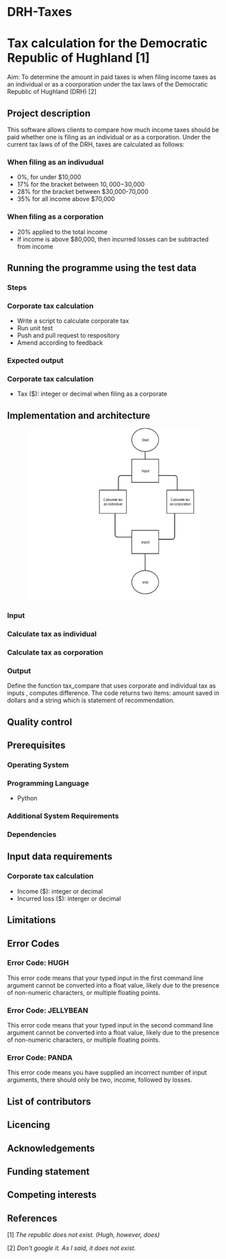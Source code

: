 # DRH-Taxes
# Tax calculation for the Democratic Republic of Hughland [1]

Aim: To determine the amount in paid taxes is when filing income taxes as an individual or as a coorporation under the tax laws of the Democratic Republic of Hughland (DRH) [2]

## Project description
This software allows clients to compare how much income taxes should be paid whether one is filing as an individual or as a corporation. 
Under the current tax laws of of the DRH, taxes are calculated as follows:

### When filing as an indivudual
- 0%, for under $10,000
- 17% for the bracket between $10,000-$30,000
- 28% for the bracket between $30,000-70,000
- 35% for all income above $70,000

### When filing as a corporation
- 20% applied to the total income
- If income is above $80,000, then incurred losses can be subtracted from income

## Running the programme using the test data
### Steps

### Corporate tax calculation
- Write a script to calculate corporate tax
- Run unit test
- Push and pull request to respository
- Amend according to feedback

### Expected output
### Corporate tax calculation
- Tax ($): integer or decimal when filing as a corporate 

## Implementation and architecture

<center><img src=images/DRH-taxes-top-level-flowchart.png width=400 height=400 /></center>

### Input
### Calculate tax as individual
### Calculate tax as corporation
### Output
Define the function tax_compare that uses corporate and individual tax as inputs , computes difference. The code returns two items: amount saved in dollars and a string which is statement of recommendation. 

## Quality control

## Prerequisites

### Operating System

### Programming Language
- Python

### Additional System Requirements

### Dependencies

## Input data requirements
### Corporate tax calculation
- Income ($): integer or decimal
- Incurred loss ($): interger or decimal

## Limitations

## Error Codes

### Error Code: HUGH
This error code means that your typed input in the first command line argument cannot be converted into a float value, likely due to the presence of non-numeric characters, or multiple floating points.

### Error Code: JELLYBEAN
This error code means that your typed input in the second command line argument cannot be converted into a float value, likely due to the presence of non-numeric characters, or multiple floating points.

### Error Code: PANDA
This error code means you have supplied an incorrect number of input arguments, there should only be two, income, followed by losses.

## List of contributors

## Licencing

## Acknowledgements

## Funding statement

## Competing interests

## References






[1] *The republic does not exist. (Hugh, however, does)*

[2] *Don't google it. As I said, it does not exist.*
